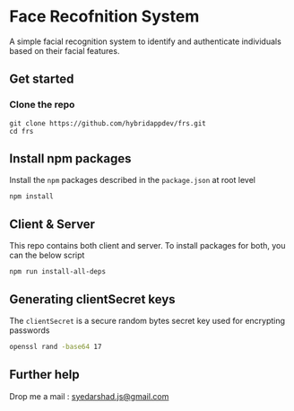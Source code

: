 # Face Recofnition System

A simple facial recognition system to identify and authenticate individuals based on their facial features.

## Get started

### Clone the repo

```shell
git clone https://github.com/hybridappdev/frs.git
cd frs
```

## Install npm packages

Install the `npm` packages described in the `package.json` at root level

```shell
npm install
```

## Client & Server

This repo contains both client and server. To install packages for both, you can the below script

```shell
npm run install-all-deps
```

## Generating clientSecret keys

The `clientSecret` is a secure random bytes secret key used for encrypting passwords

```bash
openssl rand -base64 17
```

<!--
## Build

Run `ng build` to build the project (uses prod environment always i.e., `src/environments/environment.prod.ts`). The build artifacts will be stored in the `dist/` directory.
`dist/replay-ui` can be deployed over server. -->

## Further help

Drop me a mail : syedarshad.js@gmail.com
